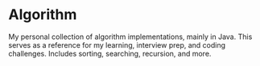 # Algorithm
My personal collection of algorithm implementations, mainly in Java. This serves as a reference for my learning, interview prep, and coding challenges. Includes sorting, searching, recursion, and more.
